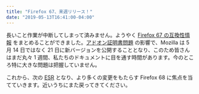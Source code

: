 ```yaml
---
title: "Firefox 67、来週リリース！"
date: "2019-05-13T16:41:00-04:00"
---
```

長いこと作業が中断してしまって済みません。ようやく [Firefox 67 の互換性情報](https://www.fxsitecompat.dev/ja/releases/67/) をまとめることができました。[アドオン証明書問題](https://blog.mozilla.org/addons/2019/05/04/update-regarding-add-ons-in-firefox/) の影響で、Mozilla は 5 月 14 日ではなく 21 日に新バージョンを公開することとなり、このため皆さんはまだ丸々 1 週間、私たちのドキュメントに目を通す時間があります。今のところ特に大きな問題は把握していません。

これから、次の [ESR](https://www.mozilla.org/firefox/organizations/) となり、より多くの変更をもたらす Firefox 68 に焦点を当てていきます。近いうちにまた戻ってきてください。
